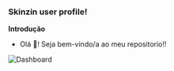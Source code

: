 ### Skinzin user profile!

**Introdução**

- Olá 👋! Seja bem-vindo/a ao meu repositorio!!

![Dashboard](https://github-readme-stats.vercel.app/api?username=Skinzin&show_icons=true&count_private=true&hide=contribs&bg_color=0,161b24,9F75FF&icon_color=b7f2a7&title_color=b7f2a7&text_color=FFF&border_color=04D361&hide_border=false&border_radius=35&locale=pt-BR)
<!--
 ![Top Langs](https://github-readme-stats.vercel.app/api/top-langs/?username=anuraghazra&layout=compact&bg_color=0,161b24,9F75FF&icon_color=b7f2a7&title_color=b7f2a7&text_color=FFF&border_color=04D361&hide_border=false&border_radius=35)
-->


<!--
  Colors:
    04D361
    9F75FF
    161b24
    0d1117
    f0a57d
    f07d84;
  Locales:
    pt-BR
    en
-->
<!--
**Skinzin/Skinzin** is a ✨ _special_ ✨ repository because its `README.md` (this file) appears on your GitHub profile.

Here are some ideas to get you started:

- 🔭 I’m currently working on ...
- 🌱 I’m currently learning ...
- 👯 I’m looking to collaborate on ...
- 🤔 I’m looking for help with ...
- 💬 Ask me about ...
- 📫 How to reach me: ...
- 😄 Pronouns: ...
- ⚡ Fun fact: ...
-->
